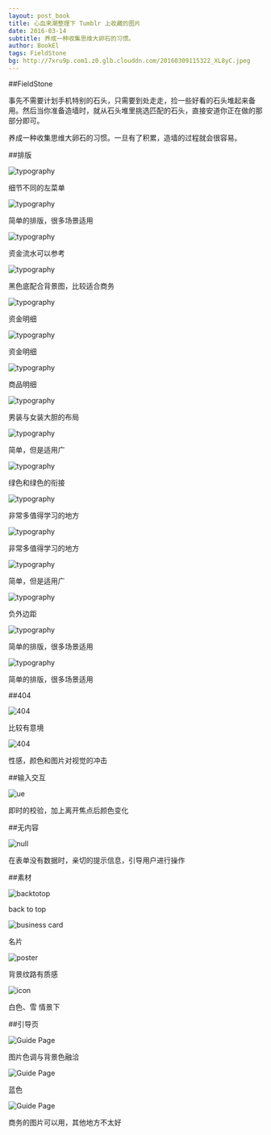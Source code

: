 ```yaml
---
layout: post_book
title: 心血来潮整理下 Tumblr 上收藏的图片
date: 2016-03-14
subtitle: 养成一种收集思维大卵石的习惯。
author: BookEl
tags: FieldStone
bg: http://7xru9p.com1.z0.glb.clouddn.com/20160309115322_XL8yC.jpeg
---
```


##FieldStone

事先不需要计划手机特别的石头，只需要到处走走，捡一些好看的石头堆起来备用。然后当你准备造墙时，就从石头堆里挑选匹配的石头，直接安道你正在做的那部分即可。

养成一种收集思维大卵石的习惯。一旦有了积累，造墙的过程就会很容易。

##排版

<div class="row">
    <div class="col-xs-12 col-sm-6">
        <div class="thumbnail">
            <img src="http://7xru9p.com1.z0.glb.clouddn.com/tumblr_o3xuxnDPFn1sjd86qo1_1280.png" alt="typography">
            <div class="content">
                <p>细节不同的左菜单</p>
            </div>
        </div>
    </div>
    <div class="col-xs-12 col-sm-6">
        <div class="thumbnail">
            <img src="http://7xru9p.com1.z0.glb.clouddn.com/tumblr_o2zzbhMYoH1s6mi2go1_1280.jpg" alt="typography">
            <div class="content">
                <p>简单的排版，很多场景适用</p>
            </div>
        </div>
    </div>
    <div class="col-xs-12 col-sm-6">
        <div class="thumbnail">
            <img src="http://7xru9p.com1.z0.glb.clouddn.com/tumblr_o35m2ugReH1s6mi2go1_1280.png" alt="typography">
            <div class="content">
                <p>资金流水可以参考</p>
            </div>
        </div>
    </div>
    <div class="col-xs-12 col-sm-6">
        <div class="thumbnail">
            <img src="http://7xru9p.com1.z0.glb.clouddn.com/tumblr_o1m1elVOj51sgmztao1_1280.png" alt="typography">
            <div class="content">
                <p>黑色底配合背景图，比较适合商务</p>
            </div>
        </div>
    </div>
    <div class="col-xs-12 col-sm-6">
        <div class="thumbnail">
            <img src="http://7xru9p.com1.z0.glb.clouddn.com/tumblr_o2okdnW4NH1sjd86qo1_1280.png" alt="typography">
            <div class="content">
                <p>资金明细</p>
            </div>
        </div>
    </div>
    <div class="col-xs-12 col-sm-6">
        <div class="thumbnail">
            <img src="http://7xru9p.com1.z0.glb.clouddn.com/tumblr_o304v0M1cp1s6mi2go1_1280.png" alt="typography">
            <div class="content">
                <p>资金明细</p>
            </div>
        </div>
    </div>
    <div class="col-xs-12 col-sm-6">
        <div class="thumbnail">
            <img src="http://7xru9p.com1.z0.glb.clouddn.com/tumblr_o30g1oKjqf1s6mi2go1_1280.jpg" alt="typography">
            <div class="content">
                <p>商品明细</p>
            </div>
        </div>
    </div>
    <div class="col-xs-12 col-sm-6">
        <div class="thumbnail">
            <img src="http://7xru9p.com1.z0.glb.clouddn.com/tumblr_o35qwbp0TH1sjd86qo1_1280.jpg" alt="typography">
            <div class="content">
                <p>男装与女装大胆的布局</p>
            </div>
        </div>
    </div>
    <div class="col-xs-12 col-sm-6">
        <div class="thumbnail">
            <img src="http://7xru9p.com1.z0.glb.clouddn.com/tumblr_o35rie6W3o1s6mi2go1_1280.png" alt="typography">
            <div class="content">
                <p>简单，但是适用广</p>
            </div>
        </div>
    </div>
    <div class="col-xs-12 col-sm-6">
        <div class="thumbnail">
            <img src="http://7xru9p.com1.z0.glb.clouddn.com/tumblr_o35rj0RG7c1s6mi2go1_1280.jpg" alt="typography">
            <div class="content">
                <p>绿色和绿色的衔接</p>
            </div>
        </div>
    </div>
    <div class="col-xs-12 col-sm-6">
        <div class="thumbnail">
            <img src="http://7xru9p.com1.z0.glb.clouddn.com/tumblr_o3cmi1f8R71s6mi2go1_1280.png" alt="typography">
            <div class="content">
                <p>非常多值得学习的地方</p>
            </div>
        </div>
    </div>
    <div class="col-xs-12 col-sm-6">
        <div class="thumbnail">
            <img src="http://7xru9p.com1.z0.glb.clouddn.com/tumblr_o3ub5zWfaC1s6mi2go1_1280.jpg" alt="typography">
            <div class="content">
                <p>非常多值得学习的地方</p>
            </div>
        </div>
    </div>
    <div class="col-xs-12 col-sm-6">
        <div class="thumbnail">
            <img src="http://7xru9p.com1.z0.glb.clouddn.com/tumblr_o3uhmzdrd81sjd86qo1_1280.jpg" alt="typography">
            <div class="content">
                <p>简单，但是适用广</p>
            </div>
        </div>
    </div>
    <div class="col-xs-12 col-sm-6">
        <div class="thumbnail">
            <img src="http://7xru9p.com1.z0.glb.clouddn.com/tumblr_o3wg0b1GiI1sjd86qo1_1280.png" alt="typography">
            <div class="content">
                <p>负外边距</p>
            </div>
        </div>
    </div>
    <div class="col-xs-12 col-sm-6">
        <div class="thumbnail">
            <img src="http://7xru9p.com1.z0.glb.clouddn.com/tumblr_o3y54bZrNb1sjd86qo1_1280.jpg" alt="typography">
            <div class="content">
                <p>简单的排版，很多场景适用</p>
            </div>
        </div>
    </div>
    <div class="col-xs-12 col-sm-6">
        <div class="thumbnail">
            <img src="http://7xru9p.com1.z0.glb.clouddn.com/tumblr_o3ymplJIvU1sjd86qo1_1280.jpg" alt="typography">
            <div class="content">
                <p>简单的排版，很多场景适用</p>
            </div>
        </div>
    </div>
</div>

##404

<div class="row">
    <div class="col-xs-12 col-sm-6">
        <div class="thumbnail">
            <img src="http://7xru9p.com1.z0.glb.clouddn.com/tumblr_nwoqhkLTq21s5f7v4o1_1280.png" alt="404">
            <div class="content">
                <p>比较有意境</p>
            </div>
        </div>
    </div>
    <div class="col-xs-12 col-sm-6">
        <div class="thumbnail">
            <img src="http://7xru9p.com1.z0.glb.clouddn.com/tumblr_o2fo0bp6yr1sjd86qo1_1280.png" alt="404">
            <div class="content">
                <p>性感，颜色和图片对视觉的冲击</p>
            </div>
        </div>
    </div>
</div>

##输入交互

<div class="row">
    <div class="col-xs-12 col-sm-6">
        <div class="thumbnail">
            <img src="http://7xru9p.com1.z0.glb.clouddn.com/tumblr_o1kv5cqUyT1qjnt9ko1_1280.gif" alt="ue">
            <div class="content">
                <p>即时的校验，加上离开焦点后颜色变化</p>
            </div>
        </div>
    </div>
</div>

##无内容

<div class="row">
    <div class="col-xs-12 col-sm-6">
        <div class="thumbnail">
            <img src="http://7xru9p.com1.z0.glb.clouddn.com/tumblr_o1u42xX96H1sjd86qo1_1280.png" alt="null">
            <div class="content">
                <p>在表单没有数据时，亲切的提示信息，引导用户进行操作</p>
            </div>
        </div>
    </div>
</div>

##素材

<div class="row">
    <div class="col-xs-12 col-sm-6">
        <div class="thumbnail">
            <img src="http://7xru9p.com1.z0.glb.clouddn.com/tumblr_o2dw4cPJQD1sjd86qo1_1280.png" alt="backtotop">
            <div class="content">
                <p>back to top</p>
            </div>
        </div>
    </div>
    <div class="col-xs-12 col-sm-6">
        <div class="thumbnail">
            <img src="http://7xru9p.com1.z0.glb.clouddn.com/tumblr_o35uao2LrQ1s6mi2go1_1280.jpg" alt="business card">
            <div class="content">
                <p>名片</p>
            </div>
        </div>
    </div>
    <div class="col-xs-12 col-sm-6">
        <div class="thumbnail">
            <img src="http://7xru9p.com1.z0.glb.clouddn.com/tumblr_o3wlkahwmx1sjd86qo1_1280.jpg" alt="poster">
            <div class="content">
                <p>背景纹路有质感</p>
            </div>
        </div>
    </div>
    <div class="col-xs-12 col-sm-6">
        <div class="thumbnail">
            <img src="http://7xru9p.com1.z0.glb.clouddn.com/tumblr_o3xuqzoUa01s6mi2go1_1280.jpg" alt="icon">
            <div class="content">
                <p>白色、雪 情景下</p>
            </div>
        </div>
    </div>
</div>

##引导页

<div class="row">
    <div class="col-xs-12 col-sm-6">
        <div class="thumbnail">
            <img src="http://7xru9p.com1.z0.glb.clouddn.com/tumblr_o2kzobRENv1sjd86qo1_1280.jpg" alt="Guide Page">
            <div class="content">
                <p>图片色调与背景色融洽</p>
            </div>
        </div>
    </div>
    <div class="col-xs-12 col-sm-6">
        <div class="thumbnail">
            <img src="http://7xru9p.com1.z0.glb.clouddn.com/tumblr_o2u68baN5C1sjd86qo1_1280.jpg" alt="Guide Page">
            <div class="content">
                <p>蓝色</p>
            </div>
        </div>
    </div>
    <div class="col-xs-12 col-sm-6">
        <div class="thumbnail">
            <img src="http://7xru9p.com1.z0.glb.clouddn.com/tumblr_o3xe9lnBff1sjd86qo1_1280.png" alt="Guide Page">
            <div class="content">
                <p>商务的图片可以用，其他地方不太好</p>
            </div>
        </div>
    </div>
</div>